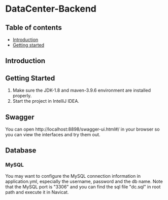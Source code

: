 # DataCenter-Backend

## Table of contents

- [Introduction](#introduction)
- [Getting started](#getting-started)

## Introduction

## Getting Started
1. Make sure the JDK-1.8 and maven-3.9.6 environment are installed properly.
2. Start the project in IntelliJ IDEA.

## Swagger
You can open http://localhost:8898/swagger-ui.html#/ in your browser so you can view the interfaces and try them out.

## Database
### MySQL
You may want to configure the MySQL connection information in application.yml, especially the username, password and the db name. Note that the MySQL port is "3306" and you can find the sql file "dc.sql" in root path and execute it in Navicat.